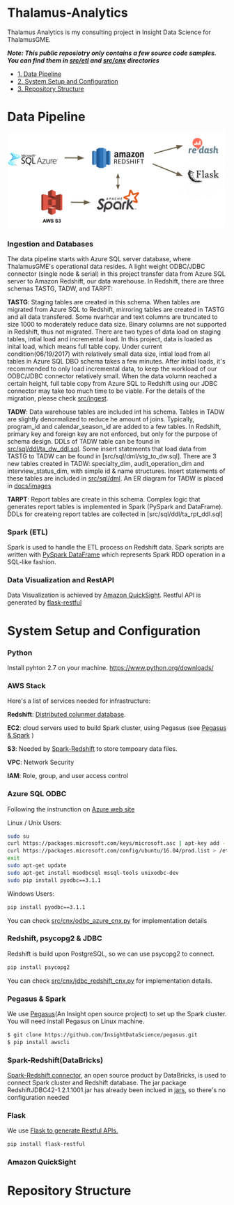 # Thalamus-Analytics

Thalamus Analytics is my consulting project in Insight Data Science for ThalamusGME.

***Note: This public reposiotry only contains a few source code samples. You can find them in [src/etl](src/etl) and [src/cnx](src/cnx) directories***

* [1. Data Pipeline](README.md#Data-Pipeline)
* [2. System Setup and Configuration](README.md#System-Setup-and-Configuration)
* [3. Repository Structure](README.md#Repository-Structure)


# Data Pipeline

<img src="docs/images/Pipeline.png" width="500">

### Ingestion and Databases

The data pipeline starts with Azure SQL server database, where ThalamusGME's operational data resides. A light weight ODBC/JDBC connector (single node & serial) in this project transfer data from Azure SQL server to Amazon Redshift, our data warehouse. In Redshift, there are three schemas TASTG, TADW, and TARPT: 

**TASTG**: Staging tables are created in this schema. When tables are migrated from Azure SQL to Redshift, mirroring tables are created in TASTG and all data transfered. Some nvarhcar and text columns are truncated to size 1000 to moderately reduce data size. Binary columns are not supported in Redshift, thus not migrated. There are two types of data load on staging tables, intial load and incremental load. In this project, data is loaded as inital load, which means full table copy. Under current condition(06/19/2017) with relatively small data size, intial load from all tables in Azure SQL DBO schema takes a few minutes. After initial loads, it's recommended to only load incremental data, to keep the workload of our ODBC/JDBC connector relatively small. When the data volumn reached a certain height, full table copy from Azure SQL to Redshift using our JDBC connector may take too much time to be viable. For the details of the migration, please check [src/ingest](src/ingest).

**TADW**: Data warehouse tables are included int his schema. Tables in TADW are slightly denormalized to reduce he amount of joins. Typically, program_id and calendar_season_id are added to a few tables. In Redshift, primary key and foreign key are not enforced, but only for the purpose of schema design. DDLs of TADW table can be found in [src/sql/ddl/ta_dw_ddl.sql](src/sql/ddl/ta_dw_ddl.sql). Some insert statements that load data from TASTG to TADW can be found in [src/sql/dml/stg_to_dw.sql]. There are 3 new tables created in TADW: specialty_dim, audit_operation_dim and interview_status_dim, with simple id & name structures. Insert statements of these tables are included in [src/sql/dml](src/sql/dml). An ER diagram for TADW is placed in [docs/images](docs/images)

**TARPT**: Report tables are create in this schema. Complex logic that generates report tables is implemented in Spark (PySpark and DataFrame). DDLs for createing report tables are collected in [src/sql/ddl/ta_rpt_ddl.sql]

### Spark (ETL)
Spark is used to handle the ETL process on Redshift data. Spark scripts are written with [PySpark DataFrame](http://spark.apache.org/docs/2.1.0/api/python/pyspark.sql.html) which represents Spark RDD operation in a SQL-like fashion.  

### Data Visualization and RestAPI
Data Visualization is achieved by [Amazon QuickSight](README.md###Amazon-QuickSight). 
Restful API is generated by [flask-restful](README.md###Flask)


# System Setup and Configuration 

### Python 
Install pyhton 2.7 on your machine. https://www.python.org/downloads/

### AWS Stack
Here's a list of services needed for infrastructure: 

**Redshift**: [Distributed colunmer database](http://docs.aws.amazon.com/redshift/latest/gsg/getting-started.html). 

**EC2**: cloud servers used to build Spark cluster, using Pegasus (see [Pegasus & Spark](README.md###Pegasus-&-Spark) )

**S3**: Needed by [Spark-Redshift](README.md###Spark-Redshift) to store tempoary data files. 
  
**VPC**: Network Security

**IAM**: Role, group, and user access control


### Azure SQL ODBC
Following the instrunction on [Azure web site](https://docs.microsoft.com/en-us/azure/sql-database/sql-database-connect-query-python)

Linux / Unix Users: 

```bash
sudo su
curl https://packages.microsoft.com/keys/microsoft.asc | apt-key add -
curl https://packages.microsoft.com/config/ubuntu/16.04/prod.list > /etc/apt/sources.list.d/mssql.list
exit
sudo apt-get update
sudo apt-get install msodbcsql mssql-tools unixodbc-dev
sudo pip install pyodbc==3.1.1
```
Windows Users: 
```bash
pip install pyodbc==3.1.1
```
You can check [src/cnx/odbc_azure_cnx.py](src/cnx/odbc_azure_cnx.py) for implementation details

### Redshift, psycopg2 & JDBC
Redshift is build upon PostgreSQL, so we can use psycopg2 to connect. 
```bash
pip install psycopg2
```
You can check [src/cnx/jdbc_redshift_cnx.py](src/cnx/jdbc_redshift_cnx.py) for implementation details.

### Pegasus & Spark
We use [Pegasus](https://github.com/InsightDataScience/pegasus)(An Insight open source project) to set up the Spark cluster. You will need install Pegasus on Linux machine. 
```bash
$ git clone https://github.com/InsightDataScience/pegasus.git
$ pip install awscli
```
### Spark-Redshift(DataBricks)
[Spark-Redshift connector](https://github.com/databricks/spark-redshift), an open source product by DataBricks, is used to connect Spark cluster and Redshift database. The jar package RedshiftJDBC42-1.2.1.1001.jar has already been inclued in [jars](jars/RedshiftJDBC42-1.2.1.1001.jar), so there's no configuration needed

### Flask
We use [Flask to generate Restful APIs.](https://flask-restful.readthedocs.io/)
```bash
pip install flask-restful
```
### Amazon QuickSight


# Repository Structure

